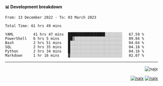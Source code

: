 <b>📊 Development breakdown</b>
<!--START_SECTION:waka-->

```text
From: 13 December 2022 - To: 03 March 2023

Total Time: 61 hrs 49 mins

YAML         41 hrs 47 mins  █████████████████░░░░░░░░   67.59 %
PowerShell   6 hrs 5 mins    ██▒░░░░░░░░░░░░░░░░░░░░░░   09.84 %
Bash         2 hrs 51 mins   █░░░░░░░░░░░░░░░░░░░░░░░░   04.64 %
SQL          2 hrs 35 mins   █░░░░░░░░░░░░░░░░░░░░░░░░   04.18 %
Python       2 hrs 34 mins   █░░░░░░░░░░░░░░░░░░░░░░░░   04.16 %
Markdown     1 hr 16 mins    ▓░░░░░░░░░░░░░░░░░░░░░░░░   02.07 %
```

<!--END_SECTION:waka-->
-----
<p align="right">
  <img src="https://komarev.com/ghpvc/?username=najx&label=GitHub%20Profile%20Views&color=yellow&style=flat" alt="najx" />
</p align="center">
<p align="right">
  <a href="https://www.linkedin.com/in/abdx"><img src="https://img.shields.io/badge/LinkedIn--_.svg?style=social&logo=linkedin" alt="najx"></a>
  <a href="https://stackoverflow.com/users/19588110/najim-abdelmoula"><img src="https://img.shields.io/badge/Stack Overflow--_.svg?style=social&logo=stackoverflow" alt="najx"></a>
</p align="center">
